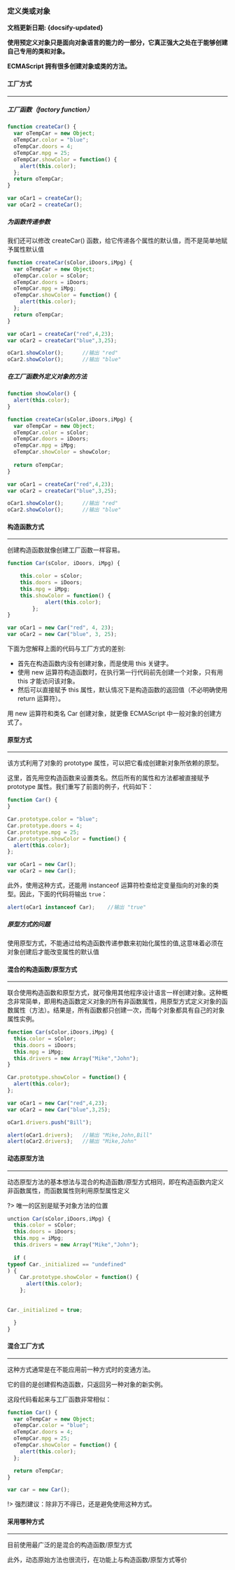 ### 定义类或对象 <!-- {docsify-ignore} -->

**文档更新日期: {docsify-updated}**



**使用预定义对象只是面向对象语言的能力的一部分，它真正强大之处在于能够创建自己专用的类和对象。**

**ECMAScript 拥有很多创建对象或类的方法。**



#### 工厂方式

---

##### 工厂函数（factory function）

```js
function createCar() {
  var oTempCar = new Object;
  oTempCar.color = "blue";
  oTempCar.doors = 4;
  oTempCar.mpg = 25;
  oTempCar.showColor = function() {
    alert(this.color);
  };
  return oTempCar;
}

var oCar1 = createCar();
var oCar2 = createCar();
```



##### 为函数传递参数

我们还可以修改 createCar() 函数，给它传递各个属性的默认值，而不是简单地赋予属性默认值

```js
function createCar(sColor,iDoors,iMpg) {
  var oTempCar = new Object;
  oTempCar.color = sColor;
  oTempCar.doors = iDoors;
  oTempCar.mpg = iMpg;
  oTempCar.showColor = function() {
    alert(this.color);
  };
  return oTempCar;
}

var oCar1 = createCar("red",4,23);
var oCar2 = createCar("blue",3,25);

oCar1.showColor();		//输出 "red"
oCar2.showColor();		//输出 "blue"
```



##### 在工厂函数外定义对象的方法

```js
function showColor() {
  alert(this.color);
}

function createCar(sColor,iDoors,iMpg) {
  var oTempCar = new Object;
  oTempCar.color = sColor;
  oTempCar.doors = iDoors;
  oTempCar.mpg = iMpg;
  oTempCar.showColor = showColor;
  
  return oTempCar;
}

var oCar1 = createCar("red",4,23);
var oCar2 = createCar("blue",3,25);

oCar1.showColor();		//输出 "red"
oCar2.showColor();		//输出 "blue"
```







#### 构造函数方式

---

创建构造函数就像创建工厂函数一样容易。

```js
function Car(sColor, iDoors, iMpg) {

    this.color = sColor;
    this.doors = iDoors;
    this.mpg = iMpg;
    this.showColor = function() {
            alert(this.color);
        };
}

var oCar1 = new Car("red", 4, 23);
var oCar2 = new Car("blue", 3, 25);
```

下面为您解释上面的代码与工厂方式的差别:

- 首先在构造函数内没有创建对象，而是使用 this 关键字。
- 使用 new 运算符构造函数时，在执行第一行代码前先创建一个对象，只有用 this 才能访问该对象。
- 然后可以直接赋予 this 属性，默认情况下是构造函数的返回值（不必明确使用 return 运算符）。

用 new 运算符和类名 Car 创建对象，就更像 ECMAScript 中一般对象的创建方式了。





#### 原型方式

---

该方式利用了对象的 prototype 属性，可以把它看成创建新对象所依赖的原型。

这里，首先用空构造函数来设置类名。然后所有的属性和方法都被直接赋予 prototype 属性。我们重写了前面的例子，代码如下：

```js
function Car() {
}

Car.prototype.color = "blue";
Car.prototype.doors = 4;
Car.prototype.mpg = 25;
Car.prototype.showColor = function() {
  alert(this.color);
};

var oCar1 = new Car();
var oCar2 = new Car();

```

此外，使用这种方式，还能用 instanceof 运算符检查给定变量指向的对象的类型。因此，下面的代码将输出 `true`：

```js
alert(oCar1 instanceof Car);	//输出 "true"
```





##### 原型方式的问题

使用原型方式，不能通过给构造函数传递参数来初始化属性的值,这意味着必须在对象创建后才能改变属性的默认值









#### 混合的构造函数/原型方式

---

联合使用构造函数和原型方式，就可像用其他程序设计语言一样创建对象。这种概念非常简单，即用构造函数定义对象的所有非函数属性，用原型方式定义对象的函数属性（方法）。结果是，所有函数都只创建一次，而每个对象都具有自己的对象属性实例。

```js
function Car(sColor,iDoors,iMpg) {
  this.color = sColor;
  this.doors = iDoors;
  this.mpg = iMpg;
  this.drivers = new Array("Mike","John");
}

Car.prototype.showColor = function() {
  alert(this.color);
};

var oCar1 = new Car("red",4,23);
var oCar2 = new Car("blue",3,25);

oCar1.drivers.push("Bill");

alert(oCar1.drivers);	//输出 "Mike,John,Bill"
alert(oCar2.drivers);	//输出 "Mike,John"
```







#### 动态原型方法

---

动态原型方法的基本想法与混合的构造函数/原型方式相同，即在构造函数内定义非函数属性，而函数属性则利用原型属性定义

?> 唯一的区别是赋予对象方法的位置

```js
unction Car(sColor,iDoors,iMpg) {
  this.color = sColor;
  this.doors = iDoors;
  this.mpg = iMpg;
  this.drivers = new Array("Mike","John");
  
  if (
typeof Car._initialized == "undefined"
) {
    Car.prototype.showColor = function() {
      alert(this.color);
    };
	
    
Car._initialized = true;

  }
}
```







#### 混合工厂方式

---

这种方式通常是在不能应用前一种方式时的变通方法。

它的目的是创建假构造函数，只返回另一种对象的新实例。

这段代码看起来与工厂函数非常相似：

```js
function Car() {
  var oTempCar = new Object;
  oTempCar.color = "blue";
  oTempCar.doors = 4;
  oTempCar.mpg = 25;
  oTempCar.showColor = function() {
    alert(this.color);
  };

  return oTempCar;
}

var car = new Car();
```

!> 强烈建议：除非万不得已，还是避免使用这种方式。





#### 采用哪种方式

---

目前使用最广泛的是混合的构造函数/原型方式

此外，动态原始方法也很流行，在功能上与构造函数/原型方式等价